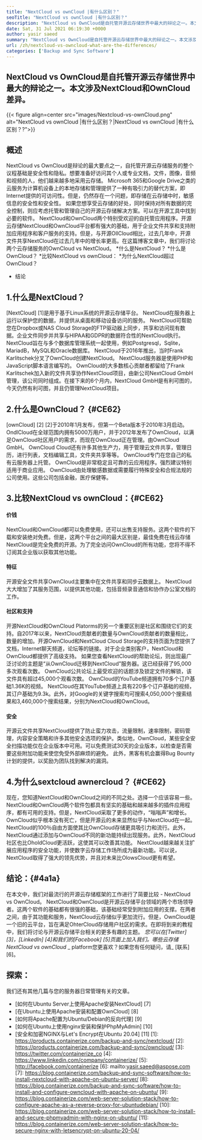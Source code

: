 ```yaml
---
title: "NextCloud vs ownCloud |有什么区别？" 
seoTitle: "NextCloud vs ownCloud |有什么区别？" 
description: "NextCloud vs OwnCloud是自托管开源云存储世界中最大的辩论之一。本文是关于NextCloud和OwnCloud的。" 
date: Sat, 31 Jul 2021 06:19:30 +0000
author: yasir saeed
summary: "NextCloud vs OwnCloud是自托管开源云存储世界中最大的辩论之一。本文涉及NextCloud和OwnCloud差异。" 
url: /zh/nextcloud-vs-owncloud-what-are-the-differences/
categories: ['Backup and Sync Software']
---
```


## NextCloud vs OwnCloud是自托管开源云存储世界中最大的辩论之一。本文涉及NextCloud和OwnCloud差异。

{{< figure align=center src="images/Nextcloud-vs-ownCloud.png" alt="NextCloud vs ownCloud |有什么区别？|NextCloud vs ownCloud |有什么区别？?">}}


## **概述**
NextCloud vs OwnCloud是辩论的最大要点之一，自托管开源云存储服务的整个议程基础是安全性和隐私。想要准备好访问其个人或专业文档，文件，图像，音频和视频的人，他们越来越多地采用云存储。 Microsoft 365和Google Drive之类的云服务为计算机设备上的本地存储和管理提供了一种有吸引力的替代方案，即Internet提供的可访问性。但是，仍然存在一个问题，即存储在云存储中时，敏感信息的安全性和安全性。
如果您想享受云存储的好处，同时保持对所有数据的完全控制，则应考虑托管和管理自己的开源云存储解决方案。可以在开源工具中找到必要的软件。 NextCloud和OwnCloud两个特别受欢迎的自托管应用程序。开源云存储NextCloud和OwnCloud平台都有强大的基础，用于企业文件共享和支持附加应用程序和客户服务的支持。但是，与开源OllCloud相比，过去几年中，开源文件共享NextCloud在过去几年中的增长率更高。在这篇博客文章中，我们将讨论两个云存储服务的OwnCloud vs NextCloud。
  *什么是NextCloud？
  *什么是OwnCloud？
  *比较NextCloud vs ownCloud：
  *为什么NextCloud超过OwnCloud？
  * 结论

## 1.什么是NextCloud？
[NextCloud] [1]是用于基于Linux系统的开源云存储平台。 NextCloud在服务器上运行以保护您的数据，并提供从桌面和移动设备访问的服务。 NextCloud可帮助您在Dropbox或NAS Cloud Storage的FTP驱动器上同步，共享和访问现有数据。企业文件同步并共享与HIPAA和GDPR的数据符合性的NextCloud执行。 NextCloud旨在与多个数据库管理系统一起使用，例如Postgresql，Sqlite，MariadB，MySQL和Oracle数据库。
NextCloud于2016年推出，当时Frank Karlitschek分叉了OwnCloud创建NextCloud。 NextCloud服务器是使用PHP和JavaScript脚本语言编写的。 OwnCloud的大多数核心贡献者都留给了Frank Karlitschek加入新的文件共享协作NextCloud项目，由新公司NextCloud GmbH管理，该公司同时组成。在接下来的6个月内，NextCloud GmbH是有利可图的，今天仍然有利可图，并且仍管理NextCloud项目。

## 2.什么是OwnCloud？ {#CE62}
[ownCloud] [2] [2]于2010年1月发布，但第一个Beta版本于2010年3月启动。OndlCloud在全球范围内拥有5000万用户，并于2012年发布了OwnCloud，以满足OwnCloud社区用户的需求，而现在OwnCloud正在管理。由OwnCloud GmbH。 OwnCloud Cloud还有许多其他生产力，用于管理云文件共享，管理日历，进行列表，文档编辑工具，文件夹共享等等。 OwnCloud专门在您自己的私有云服务器上托管。
OwnCloud是非常稳定且可靠的云应用程序。强烈建议特别适用于商业应用。 OwnCloud由处理敏感数据或需要履行特殊安全和合规法规的公司使用。这些公司包括金融，医疗保健等。

## 3.比较NextCloud vs ownCloud：{#CE62}

#### **价钱**
NextCloud和OwnCloud都可以免费使用，还可以出售支持服务。这两个软件的下载和安装绝对免费。但是，这两个平台之间的最大区别是，最佳免费在线云存储NextCloud是完全免费的开源。为了完全访问OwnCloud的所有功能，您将不得不订阅其企业版以获取其他功能。

#### **特征**
开源安全文件共享OwnCloud主要集中在文件共享和同步云数据上。 NextCloud大大增加了其服务范围，以提供其他功能，包括音频录音通信和协作办公室文档的工作。

#### **社区**和支持
开源NextCloud和OwnCloud Platorms的另一个重要区别是社区和围绕它们的支持。自2017年以来，NextCloud贡献者的数量与OwnCloud贡献者的数量相比，数量的增加。开源OwnCloud和NextCloud Cloud Storage的支持页面为您提供了文档，Internet聊天频道，论坛等的链接。对于企业类别客户，NextCloud和OwnCloud都提供了高级支持。
如果您查看NextCloud的帮助论坛，则出现最广泛讨论的主题是“从OwnCloud迁移到NextCloud”服务器。这已经获得了95,000多次观看次数。 OwnCloud公共论坛上最受欢迎的话题涉及锁定文件的解锁，该文件具有超过45,000个观看次数。 OwnCloud的YouTube频道拥有70多个订户基础1.36K的视频。 NextCloud在其YouTube频道上具有220多个订户基础的视频，其订户基础为9.3k。此外，对Google的关键字搜索均可搜索4,050,000个搜索结果和3,460,000个搜索结果，分别为NextCloud和OwnCloud。

#### **安全**
开源云文件共享NextCloud提供了防止蛮力攻击，流量限制，速率限制，密码管理，内容安全策略和许多其他安全选项的保护。类似地，OwnCloud，某些安全安全扫描功能仅在企业版本中可用。可以免费测试30天的企业版本，以检查是否需要这些附加功能来使您免受外部麻烦的避免。
此外，黑客有机会赢得Bug Bounty计划的提供，以奖励为团队找到解决的漏洞。

## 4.为什么sextcloud awnercloud？ {#CE62}
现在，您知道NextCloud和OwnCloud之间的不同之处。选择一个应该容易一些。 NextCloud和OwnCloud两个软件包都具有坚实的基础和越来越多的插件应用程序，都有可用的支持。但是，NextCloud采取了更多的动作，“嗡嗡声”和增长。 OwnCloud似乎根本没有死亡，但是开源云的未来显然似乎与NextCloud在一起。
NextCloud的100％自由方面使其比OwnCloud存储更具吸引力和流行。此外，NextCloud通过添加与OwnCloud不同的新功能持续出现服务。此外，NextCloud社区也比OholdCloud更活跃，这使其可以改善其功能。 NextCloud越来越关注扩展应用程序的安全功能，并使数字云存储工作场所成为最新功能。可以说，NextCloud取得了强大的领先优势，并且对未来比OlowsCloud更有希望。

## 结论：{#4a1a}
在本文中，我们对最流行的开源云存储框架的工作进行了简要比较 -  NextCloud vs OwnCloud。 NextCloud和OwnCloud是开源云存储平台领域的两个市场领导者。这两个软件的基础都有很强的基础，该基础经常受到附加应用的支撑。在两者之间，由于其功能和服务，NextCloud云存储似乎更加流行。但是，OwnCloud是一个旧的云平台，旨在满足OhterCloud存储用户社区的需求。在即将到来的教程中，我们将讨论与开源云存储平台相关的更多有趣的主题。
_您可以在[Twitter] [3]，[LinkedIn] [4]和我们的[Facebook] [5]页面上加入我们。哪些云存储NextCloud vs ownCloud_ _ platform您更喜欢？如果您有任何疑问，请_ [联系] [6]。

## 探索：
我们还有其他几篇与您的服务器日常管理有关的文章。
  * [如何在Ubuntu Server上使用Apache安装NextCloud] [7]
  * [在Ubuntu上使用Apache安装和配置OwnCloud] [8]
  * [如何将Apache配置为Ubuntu/Debian的反向代理] [9]
  * [如何在Ubuntu上使用nginx安装和保护PhpMyAdmin] [10]
  * [安全和加密NGINX与Let's Encrypt在Ubuntu 20.04] [11]
[1]: https://products.containerize.com/backup-and-sync/nextcloud/
[2]: https://products.containerize.com/backup-and-sync/owncloud/
[3]: https://twitter.com/containerize_co
[4]: https://www.linkedin.com/company/containerize/
[5]: http://facebook.com/containerize
[6]: mailto:yasir.saeed@aspose.com
[7]: https://blog.containerize.com/backup-and-sync-software/how-to-install-nextcloud-with-apache-on-ubuntu-server/
[8]: https://blog.containerize.com/backup-and-sync-software/how-to-install-and-configure-owncloud-with-apache-on-ubuntu/
[9]: https://blog.containerize.com/web-server-solution-stack/how-to-configure-apache-as-a-reverse-proxy-for-ubuntudebian/
[10]: https://blog.containerize.com/web-server-solution-stack/how-to-install-and-secure-phpmyadmin-with-nginx-on-ubuntu/
[11]: https://blog.containerize.com/web-server-solution-stack/how-to-secure-nginx-with-letsencrypt-on-ubuntu-20-04/

